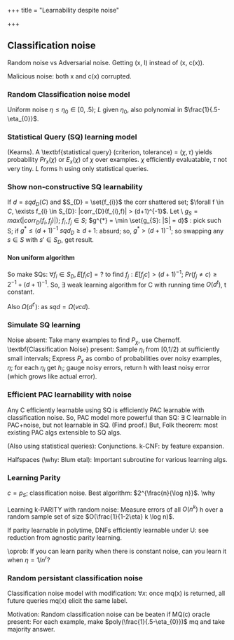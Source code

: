 +++
title = "Learnability despite noise"

+++
## Classification noise
Random noise vs Adversarial noise. Getting (x, l) instead of (x, c(x)).

Malicious noise: both x and c(x) corrupted.

### Random Classification noise model
Uniform noise $\eta \leq \eta_{0} \in [0,.5)$; $L$ given $\eta_{0}$, also polynomial in $\frac{1}{.5-\eta_{0}}$.

### Statistical Query (SQ) learning model
(Kearns). A \textbf{statistical query} (criterion, tolerance) = $(\chi, \tau)$ yields probability $Pr_{x}(\chi)$ or $E_{x}(\chi)$ of $\chi$ over examples. $\chi$ efficiently evaluatable, $\tau$ not very tiny. $L$ forms h using only statistical queries.

### Show non-constructive SQ learnability
If $d = sqd_{D}(C)$ and $S_{D} = \set{f_{i}}$ the corr shattered set; $\forall f \in $C$, \exists f_{i} \in S_{D}: |corr_{D}(f_{i},f)| > (d+1)^{-1}$. Let \\
$g_{S} = max(|corr_{D}(f_{i}, f_{j})|)$; 
$f_{i}, f_{j} \in S$; $g^{*} = \min \set{g_{S}: |S| = d}$ : pick such S; if $g^{*} \leq (d+1)^{-1}$ $sqd_{D} \geq d+1$: absurd; so, $g^{*} > (d+1)^{-1}$; so swapping any $s \in S$ with $s' \in S_{D}$, get result.

#### Non uniform algorithm
So make SQs: $\forall f_{i} \in S_{D}, E[f_{i}c] = ?$ to find $f_{j}: E[f_{j}c] > (d+1)^{-1}$; $Pr(f_{j} \neq c) \geq 2^{-1} + (d+1)^{-1}$. So, $\exists$ weak learning algorithm for C with running time $O(d^{t})$, t constant.

Also $\Omega(d^{t'})$: as $sqd = \Omega(vcd)$.

### Simulate SQ learning
Noise absent: Take many examples to find $P_{\chi}$, use Chernoff. \textbf{Classification Noise} present: Sample $\eta_{i}$ from [0,1/2) at sufficiently small intervals; Express $P_{\chi}$ as combo of probabilities over noisy examples, $\eta$; for each $\eta_{i}$ get $h_{i}$; gauge noisy errors, return h with least noisy error (which grows like actual error).

### Efficient PAC learnability with noise
Any C efficiently learnable using SQ is efficiently PAC learnable with classification noise. So, PAC model more powerful than SQ: $\exists$ C learnable in PAC+noise, but not learnable in SQ. (Find proof.) But, Folk theorem: most existing PAC algs extensible to SQ algs.

(Also using statistical queries): Conjunctions. k-CNF: by feature expansion.

Halfspaces (\why: Blum etal): Important subroutine for various learning algs.

### Learning Parity
$c = p_{S}$; classification noise. Best algorithm: $2^{\frac{n}{\log n}}$. \why

Learning k-PARITY with random noise: Measure errors of all $O(n^k)$ h over a random sample set of size $O(\frac{1}{1-2\eta} k \log n)$.

If parity learnable in polytime, DNFs efficiently learnable under U: see reduction from agnostic parity learning.

\oprob: If you can learn parity when there is constant noise, can you learn it when $\eta = 1/n^{r}$?

### Random persistant classification noise
Classification noise model with modification: $\forall x$: once mq(x) is returned, all future queries mq(x) elicit the same label.

Motivation: Random classification noise can be beaten if MQ(c) oracle present: For each example, make $poly(\frac{1}{.5-\eta_{0}})$ mq and take majority answer.
